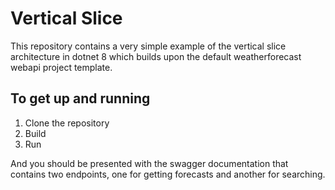 # Vertical Slice

This repository contains a very simple example of the vertical slice architecture in dotnet 8 which builds upon the default weatherforecast webapi project template.

## To get up and running
1. Clone the repository
2. Build
3. Run

And you should be presented with the swagger documentation that contains two endpoints, one for getting forecasts and another for searching.
